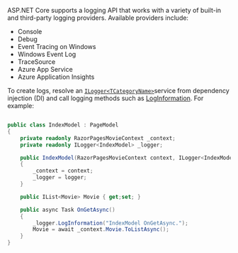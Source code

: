 ASP.NET Core supports a logging API that works with a variety of built-in and third-party logging providers. Available providers include:

- Console
- Debug
- Event Tracing on Windows
- Windows Event Log
- TraceSource
- Azure App Service
- Azure Application Insights

To create logs, resolve an [`ILogger<TCategoryName>`](https://learn.microsoft.com/en-us/dotnet/api/microsoft.extensions.logging.ilogger-1?view=dotnet-plat-ext-7.0)service from dependency injection (DI) and call logging methods such as [LogInformation](https://learn.microsoft.com/en-us/dotnet/api/microsoft.extensions.logging.loggerextensions.loginformation). For example:

```C#

public class IndexModel : PageModel
{
    private readonly RazorPagesMovieContext _context;
    private readonly ILogger<IndexModel> _logger;

    public IndexModel(RazorPagesMovieContext context, ILogger<IndexModel> logger)
    {
        _context = context;
        _logger = logger;
    }

    public IList<Movie> Movie { get;set; }

    public async Task OnGetAsync()
    {
        _logger.LogInformation("IndexModel OnGetAsync.");
        Movie = await _context.Movie.ToListAsync();
    }
}
```


